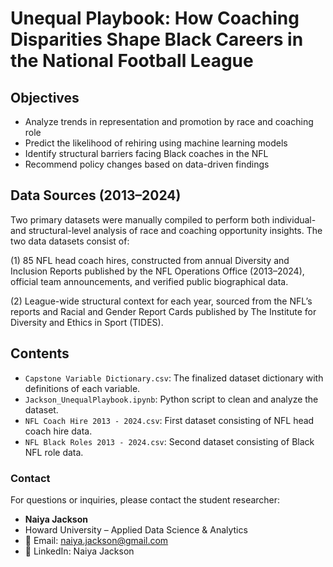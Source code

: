 # Unequal Playbook: How Coaching Disparities Shape Black Careers in the National Football League

## Objectives

- Analyze trends in representation and promotion by race and coaching role
- Predict the likelihood of rehiring using machine learning models
- Identify structural barriers facing Black coaches in the NFL
- Recommend policy changes based on data-driven findings

## Data Sources (2013–2024)

Two primary datasets were manually compiled to perform both individual- and structural-level analysis of race and coaching opportunity insights. The two data datasets consist of:

(1) 85 NFL head coach hires, constructed from annual Diversity and Inclusion Reports published by the NFL Operations Office (2013–2024), official team announcements, and verified public biographical data.

(2) League-wide structural context for each year, sourced from the NFL’s reports and Racial and Gender Report Cards published by The Institute for Diversity and Ethics in Sport (TIDES).

## Contents

- `Capstone Variable Dictionary.csv`: The finalized dataset dictionary with definitions of each variable.
- `Jackson_UnequalPlaybook.ipynb`: Python script to clean and analyze the dataset.
- `NFL Coach Hire 2013 - 2024.csv`: First dataset consisting of NFL head coach hire data.
- `NFL Black Roles 2013 - 2024.csv`: Second dataset consisting of Black NFL role data. 

### Contact

For questions or inquiries, please contact the student researcher:
- **Naiya Jackson**
- Howard University – Applied Data Science & Analytics
- 📧 Email: naiya.jackson@gmail.com
- 🔗 LinkedIn: Naiya Jackson
